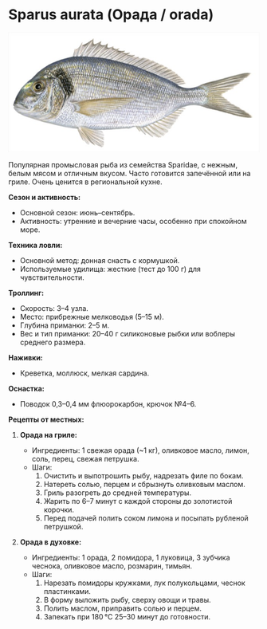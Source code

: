 # Sparus aurata (Орада / orada)

![Орада](../images/sparus_aurata.jpg)

Популярная промысловая рыба из семейства Sparidae, с нежным, белым мясом и отличным вкусом. Часто готовится запечённой или на гриле. Очень ценится в региональной кухне.

**Сезон и активность:**
- Основной сезон: июнь–сентябрь.
- Активность: утренние и вечерние часы, особенно при спокойном море.

**Техника ловли:**
- Основной метод: донная снасть с кормушкой.
- Используемые удилища: жесткие (тест до 100 г) для чувствительности.

**Троллинг:**
- Скорость: 3–4 узла.
- Место: прибрежные мелководья (5–15 м).
- Глубина приманки: 2–5 м.
- Вес и тип приманки: 20–40 г силиконовые рыбки или воблеры среднего размера.

**Наживки:**
- Креветка, моллюск, мелкая сардина.

**Оснастка:**
- Поводок 0,3–0,4 мм флюорокарбон, крючок №4–6.

**Рецепты от местных:**
1. **Орада на гриле:**
   - Ингредиенты: 1 свежая орада (~1 кг), оливковое масло, лимон, соль, перец, свежая петрушка.
   - Шаги:
     1. Очистить и выпотрошить рыбу, надрезать филе по бокам.
     2. Натереть солью, перцем и сбрызнуть оливковым маслом.
     3. Гриль разогреть до средней температуры.
     4. Жарить по 6–7 минут с каждой стороны до золотистой корочки.
     5. Перед подачей полить соком лимона и посыпать рубленой петрушкой.

2. **Орада в духовке:**
   - Ингредиенты: 1 орада, 2 помидора, 1 луковица, 3 зубчика чеснока, оливковое масло, розмарин, тимьян.
   - Шаги:
     1. Нарезать помидоры кружками, лук полукольцами, чеснок пластинками.
     2. В форму выложить рыбу, сверху овощи и травы.
     3. Полить маслом, приправить солью и перцем.
     4. Запекать при 180 °C 25–30 минут до готовности.

